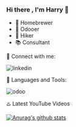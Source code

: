 ### Hi there , I'm Harry 👋

- :beers: Homebrewer
- :purple_heart: Odooer
- :mount_fuji: Hiker
- :books: Consultant

:e-mail: Connect with me:

![linkedin](https://img.icons8.com/android/24/000000/linkedin.png)

:checkered_flag: Languages and Tools:

![odoo](https://upload.wikimedia.org/wikipedia/commons/thumb/5/50/Odoo_logo.svg/320px-Odoo_logo.svg.png)

:hotsprings: Latest YouTube Videos


[![Anurag's github stats](https://github-readme-stats.vercel.app/api?username=ksharry)](https://github.com/ksharry/github-readme-stats)

